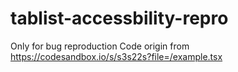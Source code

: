 # tablist-accessbility-repro

Only for bug reproduction
Code origin from https://codesandbox.io/s/s3s22s?file=/example.tsx
